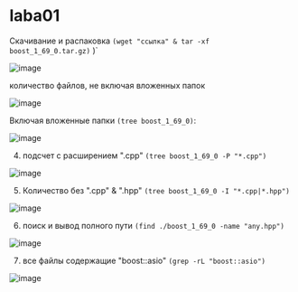 # laba01

Скачивание и распаковка `(wget "ссылка" & tar -xf boost_1_69_0.tar.gz)`
 )`

![image](https://user-images.githubusercontent.com/91694520/155757040-900b25a9-b860-4efb-bad6-6234e87d004d.png)


количество файлов, не включая вложенных папок

![image](https://user-images.githubusercontent.com/91694520/155758691-a3b14310-6360-424b-b51f-bcb785793e6a.png)

Включая вложенные папки `(tree boost_1_69_0)`:


![image](https://user-images.githubusercontent.com/91694520/155759105-317f056b-85d0-46d4-91d0-0eb4c1d0c0f0.png)


4. подсчет с расширением ".cpp" `(tree boost_1_69_0 -P "*.cpp")`


![image](https://user-images.githubusercontent.com/91694520/155759669-10c0651d-42d4-4ad2-a877-d55d6b00fd18.png)


5. Количество без ".cpp" & ".hpp" `(tree boost_1_69_0 -I "*.cpp|*.hpp")`

![image](https://user-images.githubusercontent.com/91694520/155760272-3066a94b-7a2d-4cae-b19f-f5fa297a9aeb.png)

6. поиск и вывод полного пути `(find ./boost_1_69_0 -name "any.hpp")`

![image](https://user-images.githubusercontent.com/91694520/155761040-70f1f9d2-b515-4a42-acaa-d5717b32d559.png)


7. все файлы содержащие "boost::asio" `(grep -rL "boost::asio")`

![image](https://user-images.githubusercontent.com/91694520/155762486-def64fd7-0070-4a05-8f86-44da64e53fa7.png)




